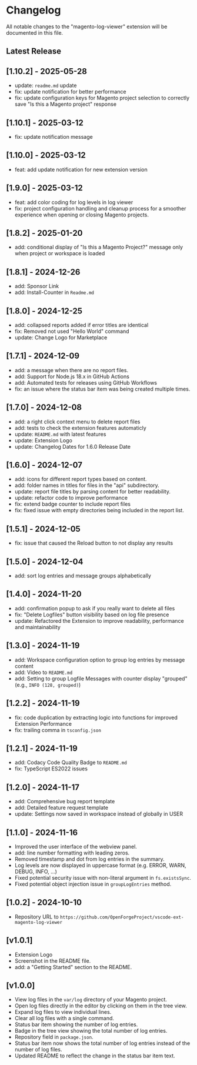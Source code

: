 # Changelog

All notable changes to the "magento-log-viewer" extension will be documented in this file.

## Latest Release

## [1.10.2] - 2025-05-28
- update: `readme.md` update
- fix: update notification for better performance
- fix: update configuration keys for Magento project selection to correctly save "Is this a Magento project" response

## [1.10.1] - 2025-03-12

- fix: update notification message

## [1.10.0] - 2025-03-12

- feat: add update notification for new extension version

## [1.9.0] - 2025-03-12

- feat: add color coding for log levels in log viewer
- fix: project configuration handling and cleanup process for a smoother experience when opening or closing Magento projects.

## [1.8.2] - 2025-01-20

- add: conditional display of "Is this a Magento Project?" message only when project or workspace is loaded

## [1.8.1] - 2024-12-26

- add: Sponsor Link
- add: Install-Counter in `Readme.md`

## [1.8.0] - 2024-12-25

- add: collapsed reports added if error titles are identical
- fix: Removed not used "Hello World" command
- update: Change Logo for Marketplace

## [1.7.1] - 2024-12-09

- add: a message when there are no report files.
- add: Support for Node.js 18.x in GitHub Actions
- add: Automated tests for releases using GitHub Workflows
- fix: an issue where the status bar item was being created multiple times.

## [1.7.0] - 2024-12-08

- add: a right click context menu to delete report files
- add: tests to check the extension features automaticly
- update: `README.md` with latest features
- update: Extension Logo
- update: Changelog Dates for 1.6.0 Release Date

## [1.6.0] - 2024-12-07

- add: icons for different report types based on content.
- add: folder names in titles for files in the "api" subdirectory.
- update: report file titles by parsing content for better readability.
- update: refactor code to improve performance
- fix: extend badge counter to include report files
- fix: fixed issue with empty directories being included in the report list.
## [1.5.1] - 2024-12-05

- fix: issue that caused the Reload button to not display any results

## [1.5.0] - 2024-12-04

- add: sort log entries and message groups alphabetically

## [1.4.0] - 2024-11-20

- add: confirmation popup to ask if you really want to delete all files
- fix: "Delete Logfiles" button visibility based on log file presence
- update: Refactored the Extension to improve readability, performance and maintainability

## [1.3.0] - 2024-11-19

- add: Workspace configuration option to group log entries by message content
- add: Video to `README.md`
- add: Setting to group Logfile Messages with counter display "grouped" (e.g., `INFO (128, grouped)`)

## [1.2.2] - 2024-11-19

- fix: code duplication by extracting logic into functions for improved Extension Performance
- fix: trailing comma in `tsconfig.json`

## [1.2.1] - 2024-11-19

- add: Codacy Code Quality Badge to `README.md`
- fix: TypeScript ES2022 issues

## [1.2.0] - 2024-11-17

- add: Comprehensive bug report template
- add: Detailed feature request template
- update: Settings now saved in workspace instead of globally in USER

## [1.1.0] - 2024-11-16

- Improved the user interface of the webview panel.
- add: line number formatting with leading zeros.
- Removed timestamp and dot from log entries in the summary.
- Log levels are now displayed in uppercase format (e.g. ERROR, WARN, DEBUG, INFO, ...)
- Fixed potential security issue with non-literal argument in `fs.existsSync`.
- Fixed potential object injection issue in `groupLogEntries` method.

## [1.0.2] - 2024-10-10

- Repository URL to `https://github.com/OpenForgeProject/vscode-ext-magento-log-viewer`

## [v1.0.1]

- Extension Logo
- Screenshot in the README file.
- add: a "Getting Started" section to the README.

## [v1.0.0]

- View log files in the `var/log` directory of your Magento project.
- Open log files directly in the editor by clicking on them in the tree view.
- Expand log files to view individual lines.
- Clear all log files with a single command.
- Status bar item showing the number of log entries.
- Badge in the tree view showing the total number of log entries.
- Repository field in `package.json`.
- Status bar item now shows the total number of log entries instead of the number of log files.
- Updated README to reflect the change in the status bar item text.
